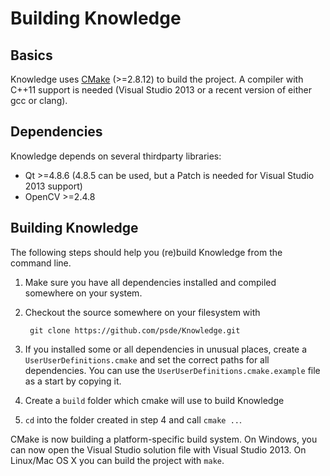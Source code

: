 Building Knowledge
===================

Basics
------

Knowledge uses [CMake](http://cmake.org/) (>=2.8.12) to build the project. A compiler with C++11 support is needed (Visual Studio 2013 or a recent version of either gcc or clang).

Dependencies
-------------

Knowledge depends on several thirdparty libraries:
* Qt >=4.8.6 (4.8.5 can be used, but a Patch is needed for Visual Studio 2013 support)
* OpenCV >=2.4.8

Building Knowledge
-------------------

The following steps should help you (re)build Knowledge from the command line.

1. Make sure you have all dependencies installed and compiled somewhere on your system.
2. Checkout the source somewhere on your filesystem with 

        git clone https://github.com/psde/Knowledge.git

3. If you installed some or all dependencies in unusual places, create a `UserUserDefinitions.cmake` and set the correct paths for all dependencies. You can use the `UserUserDefinitions.cmake.example` file as a start by copying it.
4. Create a `build` folder which cmake will use to build Knowledge
5. `cd` into the folder created in step 4 and call `cmake ..`.

CMake is now building a platform-specific build system. On Windows, you can now open the Visual Studio solution file with Visual Studio 2013. On Linux/Mac OS X you can build the project with `make`.
